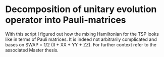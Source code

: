# Decomposition of unitary evolution operator into Pauli-matrices

With this script I figured out how the mixing Hamiltonian for the TSP looks like in terms of Pauli matrices.
It is indeed not arbitrarily complicated and bases on SWAP = 1/2 (II + XX + YY + ZZ).
For further context refer to the associated Master thesis.
